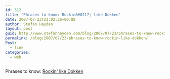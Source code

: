 ```yaml
---
id: 512
title: 'Phrases to know: Rockin&#8217; like Dokken'
date: 2007-07-23T21:02:26+00:00
author: Stefan Hayden
layout: post
guid: http://www.stefanhayden.com/blog/2007/07/23/phrases-to-know-rockin-like-dokken/
permalink: /blog/2007/07/23/phrases-to-know-rockin-like-dokken/
Post:
  - link
categories:
  - web
---
```

Phrases to know: <a href="http://www.marsinvestigations.net/culturalreferences/665/rockin_like_dokken">Rockin' like Dokken</a>